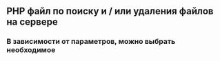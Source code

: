 ## PHP файл по поиску и / или удаления файлов на сервере

### В зависимости от параметров, можно выбрать необходимое
 

